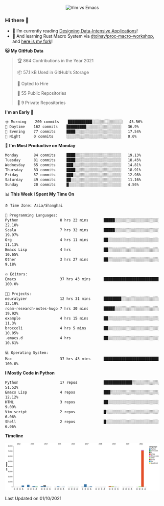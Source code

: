 <p align="center">
    <img src="https://gist.githubusercontent.com/coldnight/e696baffb094e71c96cb302118878eae/raw/40ea5053a6f66cc65f90f437e4173497da225958/banner.gif" alt="Vim vs Emacs" />
</p>

### Hi there 👋

- 📖 I’m currently reading [Designing Data-Intensive Applications](https://www.oreilly.com/library/view/designing-data-intensive-applications/9781491903063/)!
- 🌱 And learning Rust Macro System via [dtolnay/proc-macro-workshop](https://github.com/dtolnay/proc-macro-workshop), and [here is my fork](https://github.com/coldnight/proc-macro-workshop)!

<!--START_SECTION:waka-->
**🐱 My GitHub Data** 

> 🏆 864 Contributions in the Year 2021
 > 
> 📦 57.1 kB Used in GitHub's Storage 
 > 
> 💼 Opted to Hire
 > 
> 📜 55 Public Repositories 
 > 
> 🔑 9 Private Repositories  
 > 
**I'm an Early 🐤** 

```text
🌞 Morning    200 commits    ███████████░░░░░░░░░░░░░░   45.56% 
🌆 Daytime    162 commits    █████████░░░░░░░░░░░░░░░░   36.9% 
🌃 Evening    77 commits     ████░░░░░░░░░░░░░░░░░░░░░   17.54% 
🌙 Night      0 commits      ░░░░░░░░░░░░░░░░░░░░░░░░░   0.0%

```
📅 **I'm Most Productive on Monday** 

```text
Monday       84 commits     ████░░░░░░░░░░░░░░░░░░░░░   19.13% 
Tuesday      81 commits     ████░░░░░░░░░░░░░░░░░░░░░   18.45% 
Wednesday    65 commits     ███░░░░░░░░░░░░░░░░░░░░░░   14.81% 
Thursday     83 commits     ████░░░░░░░░░░░░░░░░░░░░░   18.91% 
Friday       57 commits     ███░░░░░░░░░░░░░░░░░░░░░░   12.98% 
Saturday     49 commits     ██░░░░░░░░░░░░░░░░░░░░░░░   11.16% 
Sunday       20 commits     █░░░░░░░░░░░░░░░░░░░░░░░░   4.56%

```


📊 **This Week I Spent My Time On** 

```text
⌚︎ Time Zone: Asia/Shanghai

💬 Programming Languages: 
Python                   8 hrs 22 mins       █████░░░░░░░░░░░░░░░░░░░░   22.18% 
Scala                    7 hrs 32 mins       █████░░░░░░░░░░░░░░░░░░░░   19.97% 
Org                      4 hrs 11 mins       ██░░░░░░░░░░░░░░░░░░░░░░░   11.13% 
Emacs Lisp               4 hrs               ██░░░░░░░░░░░░░░░░░░░░░░░   10.65% 
Other                    3 hrs 27 mins       ██░░░░░░░░░░░░░░░░░░░░░░░   9.18%

🔥 Editors: 
Emacs                    37 hrs 43 mins      █████████████████████████   100.0%

🐱‍💻 Projects: 
neuralyzer               12 hrs 31 mins      ████████░░░░░░░░░░░░░░░░░   33.19% 
roam-research-notes-hugo 7 hrs 30 mins       █████░░░░░░░░░░░░░░░░░░░░   19.92% 
example                  4 hrs 15 mins       ██░░░░░░░░░░░░░░░░░░░░░░░   11.3% 
broccoli                 4 hrs 5 mins        ██░░░░░░░░░░░░░░░░░░░░░░░   10.85% 
.emacs.d                 4 hrs               ██░░░░░░░░░░░░░░░░░░░░░░░   10.61%

💻 Operating System: 
Mac                      37 hrs 43 mins      █████████████████████████   100.0%

```

**I Mostly Code in Python** 

```text
Python                   17 repos            █████████████░░░░░░░░░░░░   51.52% 
Emacs Lisp               4 repos             ███░░░░░░░░░░░░░░░░░░░░░░   12.12% 
HTML                     3 repos             ██░░░░░░░░░░░░░░░░░░░░░░░   9.09% 
Vim script               2 repos             █░░░░░░░░░░░░░░░░░░░░░░░░   6.06% 
Shell                    2 repos             █░░░░░░░░░░░░░░░░░░░░░░░░   6.06%

```


**Timeline**

![Chart not found](https://raw.githubusercontent.com/coldnight/coldnight/master/charts/bar_graph.png) 


 Last Updated on 01/10/2021
<!--END_SECTION:waka-->
